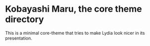 Kobayashi Maru, the core theme directory
===============================

This is a minimal core-theme that tries to make Lydia look nicer in its presentation.
